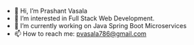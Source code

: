 - 👋 Hi, I’m Prashant Vasala
- 👀 I’m interested in Full Stack Web Development.
- 🌱 I’m currently working on Java Spring Boot Microservices
- 📫 How to reach me: pvasala786@gmail.com

<!---
Prashant33-py/Prashant33-py is a ✨ special ✨ repository because its `README.md` (this file) appears on your GitHub profile.
You can click the Preview link to take a look at your changes.
--->
